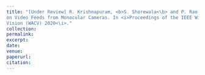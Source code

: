 ```yaml
---
title: "[Under Review] R. Krishnapuram, <b>S. Shorewala<\b> and P. Rao. Link Speed Estimation for Traffic Flow Modelling Based
on Video Feeds from Monocular Cameras. In <i>Proceedings of the IEEE Winter Conference on Applications of Computer
Vision (WACV) 2020<\i>."
collection: 
permalink: 
excerpt: 
date: 
venue: 
paperurl: 
citation: 
---
```


